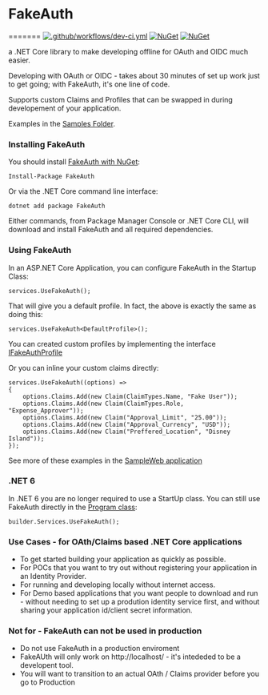 # FakeAuth
=======
[![.github/workflows/dev-ci.yml](https://github.com/calebjenkins/FakeAuth/actions/workflows/dev-ci.yml/badge.svg?branch=Develop)](https://github.com/calebjenkins/FakeAuth/actions/workflows/dev-ci.yml)
[![NuGet](https://img.shields.io/nuget/dt/fakeauth.svg)](https://www.nuget.org/packages/fakeauth) 
[![NuGet](https://img.shields.io/nuget/vpre/fakeauth.svg)](https://www.nuget.org/packages/fakeauth)

a .NET Core library to make developing offline for OAuth and OIDC much easier. 

Developing with OAuth or OIDC - takes about 30 minutes of set up work just to get going; with FakeAuth, it's one line of code.  

Supports custom Claims and Profiles that can be swapped in during developement of your application. 

Examples in the [Samples Folder](https://github.com/calebjenkins/FakeAuth/tree/main/Samples).

### Installing FakeAuth

You should install [FakeAuth with NuGet](https://www.nuget.org/packages/FakeAuth):

    Install-Package FakeAuth
    
Or via the .NET Core command line interface:

    dotnet add package FakeAuth

Either commands, from Package Manager Console or .NET Core CLI, will download and install FakeAuth and all required dependencies.

### Using FakeAuth

In an ASP.NET Core Application, you can configure FakeAuth in the Startup Class:

    services.UseFakeAuth();

That will give you a default profile. In fact, the above is exactly the same as doing this:

    services.UseFakeAuth<DefaultProfile>();

You can created custom profiles by implementing the interface [IFakeAuthProfile](https://github.com/calebjenkins/FakeAuth/blob/main/src/FakeAuth/Profiles/IFakeAuthProfile.cs)

Or you can inline your custom claims directly:

    services.UseFakeAuth((options) =>
    {
		options.Claims.Add(new Claim(ClaimTypes.Name, "Fake User"));
		options.Claims.Add(new Claim(ClaimTypes.Role, "Expense_Approver"));
		options.Claims.Add(new Claim("Approval_Limit", "25.00"));
		options.Claims.Add(new Claim("Approval_Currency", "USD"));
		options.Claims.Add(new Claim("Preffered_Location", "Disney Island"));
	});

See more of these examples in the [SampleWeb application](https://github.com/calebjenkins/FakeAuth/tree/main/Samples/FakeAuth.SampleWeb)

### .NET 6

In .NET 6 you are no longer required to use a StartUp class. You can still use FakeAuth directly in the [Program class](https://github.com/calebjenkins/FakeAuth/blob/main/Samples/nuget.SampleWeb6.0/Program.cs):

    builder.Services.UseFakeAuth();

### Use Cases - for OAth/Claims based .NET Core applications

- To get started building your application as quickly as possible.
- For POCs that you want to try out without registering your application in an Identity Provider.
- For running and developing locally without internet access.
- For Demo based applications that you want people to download and run - without needing to set up a prodution identity service first, and without sharing your application id/client secret information. 

### Not for - FakeAuth can not be used in production
- Do not use FakeAuth in a production enviroment
- FakeAUth will only work on http://localhost/ - it's intededed to be a developent tool.
- You will want to transition to an actual OAth / Claims provider before you go to Production




